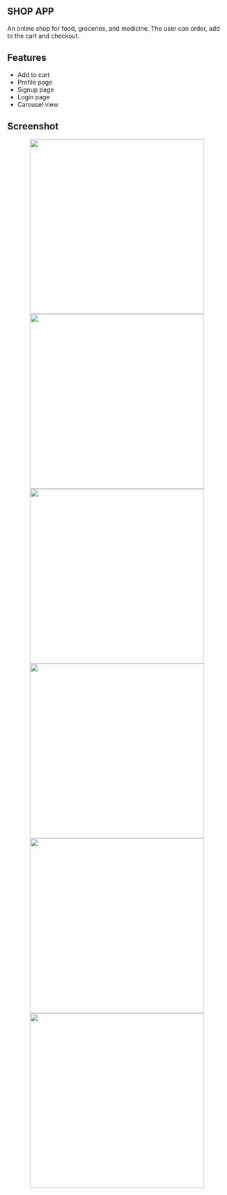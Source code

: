 ## SHOP APP
 An online shop for food, groceries, and medicine. The user can order, add to the cart and checkout.

## Features
 - Add to cart
 - Profile page
 - Signup page
 - Login page
 - Carousel view

## Screenshot


<p align="center">
  <img height="400px" src="![WhatsApp Image 2024-07-08 at 7 40 15 PM](https://github.com/tie-tan/shopapp/assets/78724211/81198734-d913-4b88-ad76-1106a04416c8)"/>
  <img height="400px" src="![WhatsApp Image 2024-07-08 at 7 40 16 PM](https://github.com/tie-tan/shopapp/assets/78724211/d3b7bc52-134f-42bd-b534-6f13839ae081)"/>
  <img height="400px" src="![WhatsApp Image 2024-07-08 at 7 40 16 PM (1)](https://github.com/tie-tan/shopapp/assets/78724211/56cff63f-4d25-4bec-b245-708113053cae)"/>
  <img height="400px" src="![WhatsApp Image 2024-07-08 at 7 40 16 PM (2)](https://github.com/tie-tan/shopapp/assets/78724211/9df030ce-7e5e-4d72-8143-df18c9c10619)"/>
  <img height="400px" src="![WhatsApp Image 2024-07-08 at 7 40 17 PM](https://github.com/tie-tan/shopapp/assets/78724211/612e1aaa-9689-4449-80de-9b6bcd74c427)"/>
  <img height="400px" src="![WhatsApp Image 2024-07-08 at 7 40 17 PM (1)](https://github.com/tie-tan/shopapp/assets/78724211/4b542566-f4da-42b4-ad36-d2f81c6184c4)"/>
</p>
